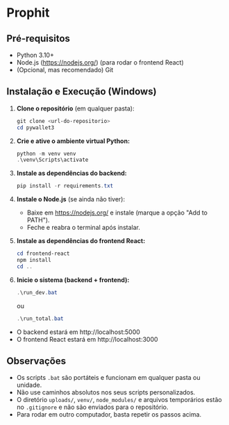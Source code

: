 # Prophit

## Pré-requisitos
- Python 3.10+
- Node.js (https://nodejs.org/) (para rodar o frontend React)
- (Opcional, mas recomendado) Git

## Instalação e Execução (Windows)

1. **Clone o repositório** (em qualquer pasta):
   ```powershell
   git clone <url-do-repositorio>
   cd pywallet3
   ```

2. **Crie e ative o ambiente virtual Python:**
   ```powershell
   python -m venv venv
   .\venv\Scripts\activate
   ```

3. **Instale as dependências do backend:**
   ```powershell
   pip install -r requirements.txt
   ```

4. **Instale o Node.js** (se ainda não tiver):
   - Baixe em https://nodejs.org/ e instale (marque a opção "Add to PATH").
   - Feche e reabra o terminal após instalar.

5. **Instale as dependências do frontend React:**
   ```powershell
   cd frontend-react
   npm install
   cd ..
   ```

6. **Inicie o sistema (backend + frontend):**
   ```powershell
   .\run_dev.bat
   ```
   ou
   ```powershell
   .\run_total.bat
   ```

- O backend estará em http://localhost:5000
- O frontend React estará em http://localhost:3000

## Observações
- Os scripts `.bat` são portáteis e funcionam em qualquer pasta ou unidade.
- Não use caminhos absolutos nos seus scripts personalizados.
- O diretório `uploads/`, `venv/`, `node_modules/` e arquivos temporários estão no `.gitignore` e não são enviados para o repositório.
- Para rodar em outro computador, basta repetir os passos acima.